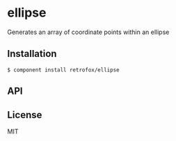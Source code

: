 
# ellipse

  Generates an array of coordinate points within an ellipse

## Installation

    $ component install retrofox/ellipse

## API

   

## License

  MIT

